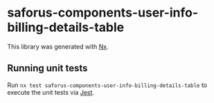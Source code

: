 # saforus-components-user-info-billing-details-table

This library was generated with [Nx](https://nx.dev).

## Running unit tests

Run `nx test saforus-components-user-info-billing-details-table` to execute the unit tests via [Jest](https://jestjs.io).
